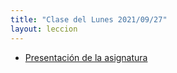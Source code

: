 ```yaml
---
title: "Clase del Lunes 2021/09/27"
layout: leccion
---
```


* [Presentación de la asignatura]({{site.baseurl}}/tema0-presentacion/)